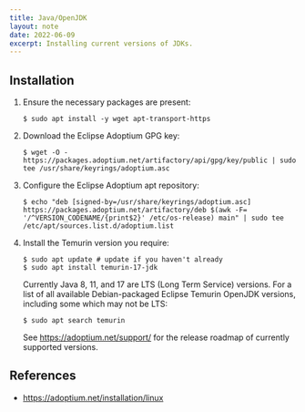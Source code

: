 ```yaml
---
title: Java/OpenJDK
layout: note
date: 2022-06-09
excerpt: Installing current versions of JDKs.
---
```


## Installation

1. Ensure the necessary packages are present:
    ```shell
    $ sudo apt install -y wget apt-transport-https
    ```

2. Download the Eclipse Adoptium GPG key:
    ```shell
    $ wget -O - https://packages.adoptium.net/artifactory/api/gpg/key/public | sudo tee /usr/share/keyrings/adoptium.asc
    ```

3. Configure the Eclipse Adoptium apt repository:
    ```shell
    $ echo "deb [signed-by=/usr/share/keyrings/adoptium.asc] https://packages.adoptium.net/artifactory/deb $(awk -F= '/^VERSION_CODENAME/{print$2}' /etc/os-release) main" | sudo tee /etc/apt/sources.list.d/adoptium.list
    ```

4. Install the Temurin version you require:
    ```shell
    $ sudo apt update # update if you haven't already
    $ sudo apt install temurin-17-jdk
    ```

    Currently Java 8, 11, and 17 are LTS (Long Term Service) versions. For a list of all available Debian-packaged Eclipse Temurin OpenJDK versions, including some which may not be LTS:
    ```shell
    $ sudo apt search temurin
    ```

    See https://adoptium.net/support/ for the release roadmap of currently supported versions.

## References

- https://adoptium.net/installation/linux
